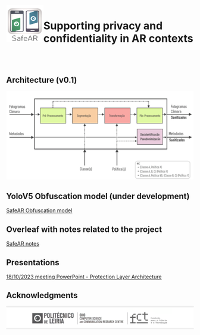 

<img align="left" width="100" height="100" src="assets\safeAR_ipl_icon.png">

# Supporting privacy and confidentiality in AR contexts

<!-- verical space -->
<br/><br/>
## Architecture (v0.1)

<p align="center">
<img src="assets/safeAR_layer_v0.png" width="800px"/>
</p>


[//]: <> (### License )

## YoloV5 Obfuscation model (under development)

<!-- link to open yolov5 folder -->
[SafeAR Obfuscation model](./yolov5/)

## Overleaf with notes related to the project

[SafeAR notes](https://www.overleaf.com/4431479233xhqwswqnyzcg#62d120)

## Presentations

[18/10/2023 meeting PowerPoint - Protection Layer Architecture](https://myipleiria.sharepoint.com/:p:/r/sites/SafeAR/Shared%20Documents/General/Reuniao_SafeAR_18_10.pptx?d=w8587b7f6e4d94049a08dc22a5a615661&csf=1&web=1&e=oHyBq4)

<!-- ### Contact

If you have any questions, suggestions or want to contribute, feel free to contact me at <code>tiago.r.ribeiro@gmail.com</code>. -->

## Acknowledgments

<p align="center" style="margin: 0; padding: 0;">
<img src="assets/CIIC_logo_v2.png" width="800px" style="display: block; margin: 0; padding: 0;"/>
</p>

